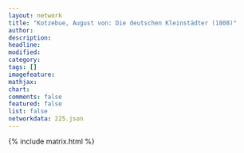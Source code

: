 ```yaml
---
layout: network
title: "Kotzebue, August von: Die deutschen Kleinstädter (1808)"
author:
description:
headline:
modified:
category:
tags: []
imagefeature: 
mathjax: 
chart: 
comments: false
featured: false
list: false
networkdata: 225.json
---
```

{% include matrix.html %}
